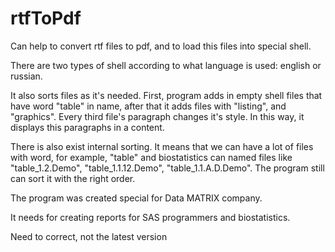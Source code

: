 # rtfToPdf
Can help to convert rtf files to pdf, and to load this files into special shell.

There are two types of shell according to what language is used: english or russian.

It also sorts files as it's needed. First, program adds in empty shell files that have word "table" in name, after that it adds files with "listing", and "graphics". Every third file's paragraph changes it's style. In this way, it displays this paragraphs in a content.

There is also exist internal sorting. It means that we can have a lot of files with word, for example, "table" and biostatistics can named files like "table_1.2.Demo", "table_1.1.12.Demo", "table_1.1.A.D.Demo". The program still can sort it with the right order. 

The program was created special for Data MATRIX company.

It needs for creating reports for SAS programmers and biostatistics.

Need to correct, not the latest version
